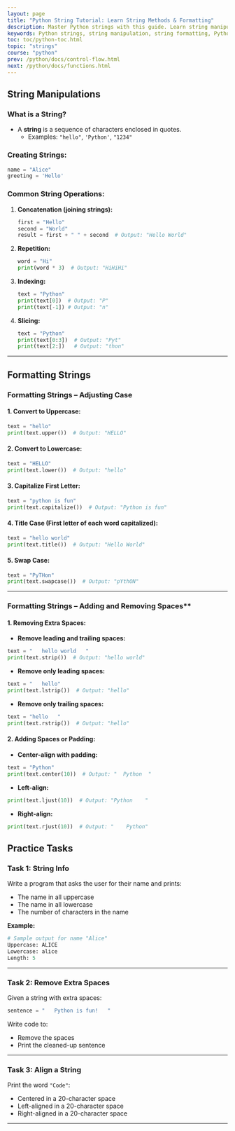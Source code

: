 ```yaml
---
layout: page
title: "Python String Tutorial: Learn String Methods & Formatting" 
description: Master Python strings with this guide. Learn string manipulations, methods, slicing, and formatting with examples to improve your Python coding skills fast.  
keywords: ​Python strings, string manipulation, string formatting, Python tutorial, string methods, Python basics, string operations, beginner Python, Python string examples, Python string functions, learn with yasir
toc: toc/python-toc.html
topic: "strings"
course: "python"
prev: /python/docs/control-flow.html
next: /python/docs/functions.html
---
```


## String Manipulations

### What is a String?
- A **string** is a sequence of characters enclosed in quotes.
  - Examples: `"hello"`, `'Python'`, `"1234"`

### Creating Strings:
```python
name = "Alice"
greeting = 'Hello'
```

### Common String Operations:
1. **Concatenation (joining strings):**
   ```python
   first = "Hello"
   second = "World"
   result = first + " " + second  # Output: "Hello World"
   ```

2. **Repetition:**
   ```python
   word = "Hi"
   print(word * 3)  # Output: "HiHiHi"
   ```

3. **Indexing:**
   ```python
   text = "Python"
   print(text[0])  # Output: "P"
   print(text[-1]) # Output: "n"
   ```

4. **Slicing:**
   ```python
   text = "Python"
   print(text[0:3])  # Output: "Pyt"
   print(text[2:])   # Output: "thon"
   ```

---

## Formatting Strings

### Formatting Strings – Adjusting Case

#### 1. **Convert to Uppercase:**
```python
text = "hello"
print(text.upper())  # Output: "HELLO"
```

#### 2. **Convert to Lowercase:**
```python
text = "HELLO"
print(text.lower())  # Output: "hello"
```

#### 3. **Capitalize First Letter:**
```python
text = "python is fun"
print(text.capitalize())  # Output: "Python is fun"
```

#### 4. **Title Case (First letter of each word capitalized):**
```python
text = "hello world"
print(text.title())  # Output: "Hello World"
```

#### 5. **Swap Case:**
```python
text = "PyTHon"
print(text.swapcase())  # Output: "pYthON"
```

---

### Formatting Strings – Adding and Removing Spaces**

#### 1. **Removing Extra Spaces:**
- **Remove leading and trailing spaces:**
```python
text = "   hello world   "
print(text.strip())  # Output: "hello world"
```

- **Remove only leading spaces:**
```python
text = "   hello"
print(text.lstrip())  # Output: "hello"
```

- **Remove only trailing spaces:**
```python
text = "hello   "
print(text.rstrip())  # Output: "hello"
```

#### 2. **Adding Spaces or Padding:**
- **Center-align with padding:**
```python
text = "Python"
print(text.center(10))  # Output: "  Python  "
```

- **Left-align:**
```python
print(text.ljust(10))  # Output: "Python    "
```

- **Right-align:**
```python
print(text.rjust(10))  # Output: "    Python"
```

## **Practice Tasks**

### Task 1: String Info
Write a program that asks the user for their name and prints:
- The name in all uppercase
- The name in all lowercase
- The number of characters in the name

**Example:**
```python
# Sample output for name "Alice"
Uppercase: ALICE  
Lowercase: alice  
Length: 5
```

---

### Task 2: Remove Extra Spaces
Given a string with extra spaces:
```python
sentence = "   Python is fun!   "
```
Write code to:
- Remove the spaces
- Print the cleaned-up sentence

---

### Task 3: Align a String
Print the word `"Code"`:
- Centered in a 20-character space
- Left-aligned in a 20-character space
- Right-aligned in a 20-character space

---

